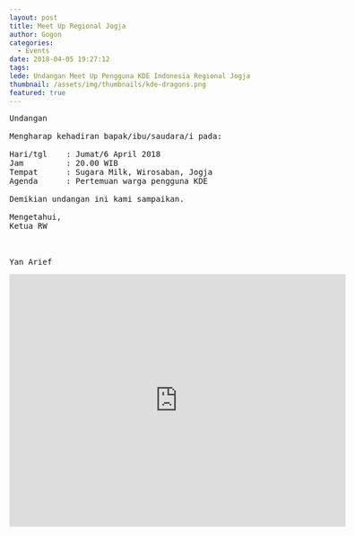 ```yaml
---
layout: post
title: Meet Up Regional Jogja
author: Gogon
categories:
  - Events
date: 2018-04-05 19:27:12
tags:
lede: Undangan Meet Up Pengguna KDE Indonesia Regional Jogja
thumbnail: /assets/img/thumbnails/kde-dragons.png
featured: true
---
```


<pre>
Undangan

Mengharap kehadiran bapak/ibu/saudara/i pada:

Hari/tgl    : Jumat/6 April 2018
Jam         : 20.00 WIB
Tempat      : Sugara Milk, Wirosaban, Jogja
Agenda      : Pertemuan warga pengguna KDE

Demikian undangan ini kami sampaikan.

Mengetahui, 
Ketua RW



Yan Arief
</pre>

<div class="embed-responsive embed-responsive-16by9">
    <iframe class="embed-responsive-item" src="https://www.google.com/maps/embed?pb=!1m14!1m8!1m3!1d7905.34606728403!2d110.3784086!3d-7.8243892!3m2!1i1024!2i768!4f13.1!3m3!1m2!1s0x0%3A0x4741acb11f6a237!2sSugara+Milk!5e0!3m2!1sid!2sid!4v1522932723069" width="600" height="450" frameborder="0" style="border:0" allowfullscreen></iframe>
</div>
